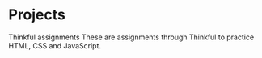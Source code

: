 # Projects
Thinkful assignments
These are assignments through Thinkful to practice HTML, CSS and JavaScript.
